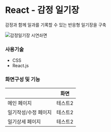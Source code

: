 # React - 감정 일기장
감정과 함께 일과를 기록할 수 있는 반응형 일기장을 구축

![감정일기장 시연솨면](https://github.com/shiningKyung/emotion-diary/assets/110381560/e3cf9c93-aa82-4e4d-8fff-7032dcfac09a)
&nbsp; 
### 사용기술
- CSS
- React.js
&nbsp;
### 화면구성 및 기능
||화면|
|---|-----|
|메인 페이지|테스트2|
|일기작성/수정 페이지|테스트2|
|일기상세 페이지|테스트2|
